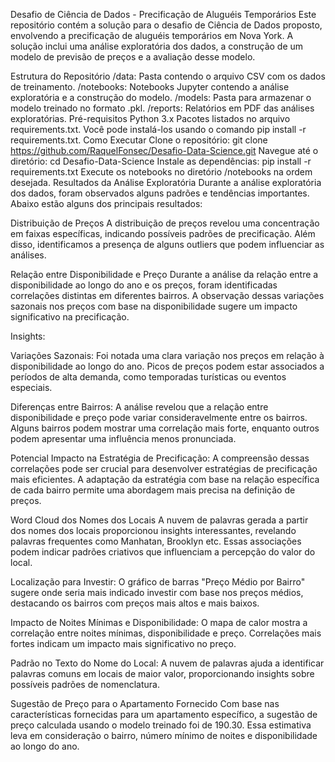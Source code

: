 
Desafio de Ciência de Dados - Precificação de Aluguéis Temporários
Este repositório contém a solução para o desafio de Ciência de Dados proposto, envolvendo a precificação de aluguéis temporários em Nova York. A solução inclui uma análise exploratória dos dados, a construção de um modelo de previsão de preços e a avaliação desse modelo.

Estrutura do Repositório
/data: Pasta contendo o arquivo CSV com os dados de treinamento.
/notebooks: Notebooks Jupyter contendo a análise exploratória e a construção do modelo.
/models: Pasta para armazenar o modelo treinado no formato .pkl.
/reports: Relatórios em PDF das análises exploratórias.
Pré-requisitos
Python 3.x
Pacotes listados no arquivo requirements.txt. Você pode instalá-los usando o comando pip install -r requirements.txt.
Como Executar
Clone o repositório: git clone https://github.com/RaquelFonsec/Desafio-Data-Science.git
Navegue até o diretório: cd Desafio-Data-Science
Instale as dependências: pip install -r requirements.txt
Execute os notebooks no diretório /notebooks na ordem desejada.
Resultados da Análise Exploratória
Durante a análise exploratória dos dados, foram observados alguns padrões e tendências importantes. Abaixo estão alguns dos principais resultados:

Distribuição de Preços
A distribuição de preços revelou uma concentração em faixas específicas, indicando possíveis padrões de precificação. Além disso, identificamos a presença de alguns outliers que podem influenciar as análises.

Relação entre Disponibilidade e Preço
Durante a análise da relação entre a disponibilidade ao longo do ano e os preços, foram identificadas correlações distintas em diferentes bairros. A observação dessas variações sazonais nos preços com base na disponibilidade sugere um impacto significativo na precificação.

Insights:

Variações Sazonais: Foi notada uma clara variação nos preços em relação à disponibilidade ao longo do ano. Picos de preços podem estar associados a períodos de alta demanda, como temporadas turísticas ou eventos especiais.

Diferenças entre Bairros: A análise revelou que a relação entre disponibilidade e preço pode variar consideravelmente entre os bairros. Alguns bairros podem mostrar uma correlação mais forte, enquanto outros podem apresentar uma influência menos pronunciada.

Potencial Impacto na Estratégia de Precificação: A compreensão dessas correlações pode ser crucial para desenvolver estratégias de precificação mais eficientes. A adaptação da estratégia com base na relação específica de cada bairro permite uma abordagem mais precisa na definição de preços.

Word Cloud dos Nomes dos Locais
A nuvem de palavras gerada a partir dos nomes dos locais proporcionou insights interessantes, revelando palavras frequentes como Manhatan, Brooklyn etc. Essas associações podem indicar padrões criativos que influenciam a percepção do valor do local.

Localização para Investir: O gráfico de barras "Preço Médio por Bairro" sugere onde seria mais indicado investir com base nos preços médios, destacando os bairros com preços mais altos e mais baixos.

Impacto de Noites Mínimas e Disponibilidade: O mapa de calor mostra a correlação entre noites mínimas, disponibilidade e preço. Correlações mais fortes indicam um impacto mais significativo no preço.

Padrão no Texto do Nome do Local: A nuvem de palavras ajuda a identificar palavras comuns em locais de maior valor, proporcionando insights sobre possíveis padrões de nomenclatura.

Sugestão de Preço para o Apartamento Fornecido
Com base nas características fornecidas para um apartamento específico, a sugestão de preço calculada usando o modelo treinado foi de 190.30. Essa estimativa leva em consideração o bairro, número mínimo de noites e disponibilidade ao longo do ano.
